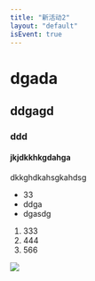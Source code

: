 ```yaml
---
title: "新活动2"
layout: "default"
isEvent: true
---
```


# dgada
## ddgagd
### ddd
#### jkjdkkhkgdahga

dkkghdkahsgkahdsg

- 33
- ddga
- dgasdg

1. 333
2. 444
3. 566

![]("/images/1.jpg")
